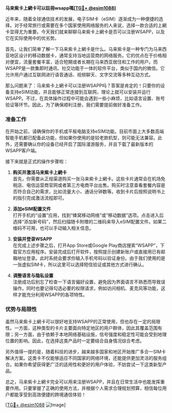 **马来紫卡上網卡可以註冊wsapp嗎[[TG💪+ @esim1088](https://t.me/s/esim1088)]**

近年来，随着全球通信技术的发展，电子SIM卡（eSIM）逐渐成为一种便捷的选择。对于经常旅行或需要在多个国家使用网络服务的人来说，选择一款合适的上網卡显得尤为重要。今天我们就来聊聊马来紫卡上網卡是否可以注册WSAPP，以及它在实际使用中的优劣势。

首先，让我们简单了解一下马来紫卡上網卡是什么。马来紫卡是一种专门为马来西亚地区设计的移动数据卡，通常支持当地运营商的网络服务。它的优点在于价格相对便宜，流量套餐丰富，适合短期或者长期在马来西亚居住和工作的用户。而WSAPP是一款集即时通讯、社交功能于一体的软件平台，类似于国内的微信。它允许用户通过互联网进行语音通话、视频聊天、文字交流等多种互动方式。

那么问题来了：马来紫卡上網卡可以注册WSAPP吗？答案是肯定的！只要你的设备支持eSIM功能，并且能够正常连接到互联网，理论上就可以安装并运行WSAPP。不过，在具体操作过程中可能会遇到一些小麻烦，比如语言设置、账号验证等环节。因此，为了确保顺利注册，我们需要提前做好准备工作。

### **准备工作**
在开始之前，请确保你的手机或平板电脑支持eSIM功能。目前市面上大多数高端智能手机都已配备此功能，但如果你使用的是较老款机型，则可能无法兼容。此外，还需要确认你的设备已经开启了国际漫游服务，并且下载了最新版本的WSAPP客户端。

接下来就是正式的操作步骤啦：

1. **购买并激活马来紫卡上網卡**  
   首先，你需要从正规渠道购买一张马来紫卡上網卡。这些卡片通常会在机场免税店、电信运营商官网或者第三方电商平台出售。购买时注意查看套餐内容是否符合自己的需求，比如流量大小、通话分钟数等。收到卡片后按照说明书上的指引完成激活流程即可。

2. **添加eSIM配置文件**  
   打开手机的“设置”应用，找到“蜂窝移动网络”或“移动数据”选项。点击进入后选择“添加新号码”，然后扫描随卡附赠的二维码来导入eSIM配置文件。如果二维码不可用，也可以手动输入相关信息。

3. **安装并登录WSAPP**  
   在完成上述步骤之后，打开App Store或Google Play商店搜索“WSAPP”，下载官方应用程序。安装完成后打开软件，按照提示创建新账户或直接用已有邮箱地址登录。此时系统会要求你输入手机号码以验证身份。由于我们使用的是一张虚拟SIM卡，所以这里可以选择短信验证或其他方式进行确认。

4. **调整语言与隐私设置**  
   注册成功后别忘了检查一下语言偏好设置，避免因为界面语言不熟悉而导致误操作。同时也要记得勾选必要的权限请求，例如访问相机、麦克风等功能，这样才能充分利用WSAPP的各项特性。

### **优势与局限性**
虽然马来紫卡上網卡可以很好地支持WSAPP的正常使用，但也存在一定的局限性。一方面，这种类型的卡片主要面向特定地区的用户群体，因此其覆盖范围有限；另一方面，由于依赖于本地网络基础设施，信号强度和稳定性可能会受到地理位置的影响。因此，在选择这类产品时一定要结合自身情况综合考虑。

另外值得一提的是，随着科技的进步，越来越多国家和地区开始推广多合一SIM卡解决方案。这类卡不仅能够适应不同国家的网络环境，还能提供更加灵活的服务组合。如果你希望获得更广泛的适用性和更好的用户体验，不妨尝试一下这类新型产品。

总之，马来紫卡上網卡完全可以用来注册WSAPP，并且在日常生活中也能发挥重要作用。只要掌握了正确的使用方法，并根据个人需求合理规划预算，相信每位用户都能享受到高效便捷的跨境通信体验！

[[TG💪+ @esim1088](https://t.me/s/esim1088) ![Image](https://i.postimg.cc/4NQfJmqS/Snipaste-2025-05-13-00-14-12.png)]